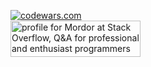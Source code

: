 [![codewars.com](https://www.codewars.com/users/Mordorrr/badges/large)](https://www.codewars.com/users/Mordorrr/)    
<a href="https://stackoverflow.com/users/19511737/mordor"><img src="https://stackoverflow.com/users/flair/19511737.png" width="208" height="58" alt="profile for Mordor at Stack Overflow, Q&amp;A for professional and enthusiast programmers" title="profile for Mordor at Stack Overflow, Q&amp;A for professional and enthusiast programmers"></a>
